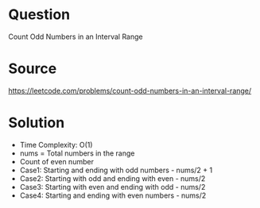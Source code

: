 # Question
Count Odd Numbers in an Interval Range

# Source
https://leetcode.com/problems/count-odd-numbers-in-an-interval-range/

# Solution
- Time Complexity: O(1)
- nums = Total numbers in the range
- Count of even number
 - Case1: Starting and ending with odd numbers - nums/2 + 1
 - Case2: Starting with odd and ending with even - nums/2
 - Case3: Starting with even and ending with odd - nums/2
 - Case4: Starting and ending with even numbers - nums/2